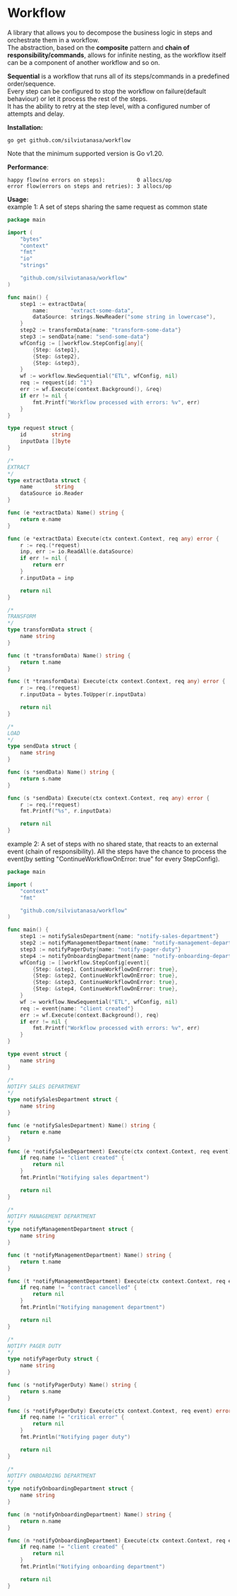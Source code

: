 # Workflow

A library that allows you to decompose the business logic in steps and orchestrate them in a workflow. \
The abstraction, based on the <strong>composite</strong> pattern and <strong>chain of responsibility/commands</strong>, 
allows for infinite nesting, as the workflow itself can be a component of another workflow and so on.

**Sequential** is a workflow that runs all of its steps/commands in a predefined order/sequence. \
Every step can be configured to stop the workflow on failure(default behaviour) or let it process the rest of the
steps. \
It has the ability to retry at the step level, with a configured number of attempts and delay.

<strong>Installation:</strong>

```
go get github.com/silviutanasa/workflow
```

Note that the minimum supported version is Go v1.20.

<strong>Performance</strong>:

```
happy flow(no errors on steps):          0 allocs/op
error flow(errors on steps and retries): 3 allocs/op
```

<strong>Usage:</strong>\
example 1: A set of steps sharing the same request as common state

```Go
package main

import (
	"bytes"
	"context"
	"fmt"
	"io"
	"strings"

	"github.com/silviutanasa/workflow"
)

func main() {
	step1 := extractData{
		name:       "extract-some-data",
		dataSource: strings.NewReader("some string in lowercase"),
	}
	step2 := transformData{name: "transform-some-data"}
	step3 := sendData{name: "send-some-data"}
	wfConfig := []workflow.StepConfig[any]{
		{Step: &step1},
		{Step: &step2},
		{Step: &step3},
	}
	wf := workflow.NewSequential("ETL", wfConfig, nil)
	req := request{id: "1"}
	err := wf.Execute(context.Background(), &req)
	if err != nil {
		fmt.Printf("Workflow processed with errors: %v", err)
	}
}

type request struct {
	id        string
	inputData []byte
}

/*
EXTRACT
*/
type extractData struct {
	name       string
	dataSource io.Reader
}

func (e *extractData) Name() string {
	return e.name
}

func (e *extractData) Execute(ctx context.Context, req any) error {
	r := req.(*request)
	inp, err := io.ReadAll(e.dataSource)
	if err != nil {
		return err
	}
	r.inputData = inp

	return nil
}

/*
TRANSFORM
*/
type transformData struct {
	name string
}

func (t *transformData) Name() string {
	return t.name
}

func (t *transformData) Execute(ctx context.Context, req any) error {
	r := req.(*request)
	r.inputData = bytes.ToUpper(r.inputData)

	return nil
}

/*
LOAD
*/
type sendData struct {
	name string
}

func (s *sendData) Name() string {
	return s.name
}

func (s *sendData) Execute(ctx context.Context, req any) error {
	r := req.(*request)
	fmt.Printf("%s", r.inputData)

	return nil
}

```

example 2: A set of steps with no shared state, that reacts to an external event (chain of responsibility). All the
steps have the chance to process the event(by setting "ContinueWorkflowOnError: true" for every StepConfig).

```Go
package main

import (
	"context"
	"fmt"

	"github.com/silviutanasa/workflow"
)

func main() {
	step1 := notifySalesDepartment{name: "notify-sales-department"}
	step2 := notifyManagementDepartment{name: "notify-management-department"}
	step3 := notifyPagerDuty{name: "notify-pager-duty"}
	step4 := notifyOnboardingDepartment{name: "notify-onboarding-department"}
	wfConfig := []workflow.StepConfig[event]{
		{Step: &step1, ContinueWorkflowOnError: true},
		{Step: &step2, ContinueWorkflowOnError: true},
		{Step: &step3, ContinueWorkflowOnError: true},
		{Step: &step4, ContinueWorkflowOnError: true},
	}
	wf := workflow.NewSequential("ETL", wfConfig, nil)
	req := event{name: "client created"}
	err := wf.Execute(context.Background(), req)
	if err != nil {
		fmt.Printf("Workflow processed with errors: %v", err)
	}
}

type event struct {
	name string
}

/*
NOTIFY SALES DEPARTMENT
*/
type notifySalesDepartment struct {
	name string
}

func (e *notifySalesDepartment) Name() string {
	return e.name
}

func (e *notifySalesDepartment) Execute(ctx context.Context, req event) error {
	if req.name != "client created" {
		return nil
	}
	fmt.Println("Notifying sales department")

	return nil
}

/*
NOTIFY MANAGEMENT DEPARTMENT
*/
type notifyManagementDepartment struct {
	name string
}

func (t *notifyManagementDepartment) Name() string {
	return t.name
}

func (t *notifyManagementDepartment) Execute(ctx context.Context, req event) error {
	if req.name != "contract cancelled" {
		return nil
	}
	fmt.Println("Notifying management department")

	return nil
}

/*
NOTIFY PAGER DUTY
*/
type notifyPagerDuty struct {
	name string
}

func (s *notifyPagerDuty) Name() string {
	return s.name
}

func (s *notifyPagerDuty) Execute(ctx context.Context, req event) error {
	if req.name != "critical error" {
		return nil
	}
	fmt.Println("Notifying pager duty")

	return nil
}

/*
NOTIFY ONBOARDING DEPARTMENT
*/
type notifyOnboardingDepartment struct {
	name string
}

func (n *notifyOnboardingDepartment) Name() string {
	return n.name
}

func (n *notifyOnboardingDepartment) Execute(ctx context.Context, req event) error {
	if req.name != "client created" {
		return nil
	}
	fmt.Println("Notifying onboarding department")

	return nil
}

```